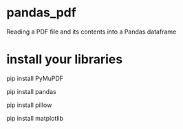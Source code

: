 # pandas_pdf
Reading a PDF file and its contents into a Pandas dataframe

# install your libraries
pip install PyMuPDF

pip install pandas

pip install pillow

pip install matplotlib

